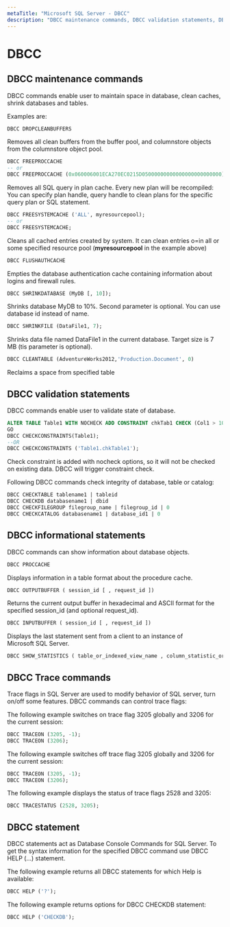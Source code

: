```yaml
---
metaTitle: "Microsoft SQL Server - DBCC"
description: "DBCC maintenance commands, DBCC validation statements, DBCC informational statements, DBCC Trace commands, DBCC statement"
---
```


# DBCC



## DBCC maintenance commands


DBCC commands enable user to maintain space in database, clean caches, shrink databases and tables.

Examples are:

```sql
DBCC DROPCLEANBUFFERS 

```

Removes all clean buffers from the buffer pool, and columnstore objects from the columnstore object pool.

```sql
DBCC FREEPROCCACHE
-- or
DBCC FREEPROCCACHE (0x060006001ECA270EC0215D05000000000000000000000000);

```

Removes all SQL query in plan cache. Every new plan will be recompiled:
You can specify plan handle, query handle to clean plans for the specific query plan or SQL statement.

```sql
DBCC FREESYSTEMCACHE ('ALL', myresourcepool); 
-- or
DBCC FREESYSTEMCACHE;

```

Cleans all cached entries created by system. It can clean entries o=in all or some specified resource pool (**myresourcepool** in the example above)

```sql
DBCC FLUSHAUTHCACHE 

```

Empties the database authentication cache containing information about logins and firewall rules.

```sql
DBCC SHRINKDATABASE (MyDB [, 10]); 

```

Shrinks database MyDB to 10%. Second parameter is optional. You can use database id instead of name.

```sql
DBCC SHRINKFILE (DataFile1, 7); 

```

Shrinks data file named DataFile1 in the current database. Target size is 7 MB (tis parameter is optional).

```sql
DBCC CLEANTABLE (AdventureWorks2012,'Production.Document', 0) 

```

Reclaims a space from specified table



## DBCC validation statements


DBCC commands enable user to validate state of database.

```sql
ALTER TABLE Table1 WITH NOCHECK ADD CONSTRAINT chkTab1 CHECK (Col1 > 100);  
GO  
DBCC CHECKCONSTRAINTS(Table1);  
--OR
DBCC CHECKCONSTRAINTS ('Table1.chkTable1');  

```

Check constraint is added with nocheck options, so it will not be checked on existing data. DBCC will trigger constraint check.

Following DBCC commands check integrity of database, table or catalog:

```sql
DBCC CHECKTABLE tablename1 | tableid
DBCC CHECKDB databasename1 | dbid
DBCC CHECKFILEGROUP filegroup_name | filegroup_id | 0
DBCC CHECKCATALOG databasename1 | database_id1 | 0

```



## DBCC informational statements


DBCC commands can show information about database objects.

```sql
DBCC PROCCACHE

```

Displays information in a table format about the procedure cache.

```sql
DBCC OUTPUTBUFFER ( session_id [ , request_id ])  

```

Returns the current output buffer in hexadecimal and ASCII format for the specified session_id (and optional request_id).

```sql
DBCC INPUTBUFFER ( session_id [ , request_id ])  

```

Displays the last statement sent from a client to an instance of Microsoft SQL Server.

```sql
DBCC SHOW_STATISTICS ( table_or_indexed_view_name , column_statistic_or_index_name)

```



## DBCC Trace commands


Trace flags in SQL Server are used to modify behavior of SQL server, turn on/off some features. DBCC commands can control trace flags:

The following example switches on trace flag 3205 globally and 3206 for the current session:

```sql
DBCC TRACEON (3205, -1); 
DBCC TRACEON (3206);

```

The following example switches off trace flag 3205 globally and 3206 for the current session:

```sql
DBCC TRACEON (3205, -1); 
DBCC TRACEON (3206);

```

The following example displays the status of trace flags 2528 and 3205:

```sql
DBCC TRACESTATUS (2528, 3205);  

```



## DBCC statement


DBCC statements act as Database Console Commands for SQL Server.
To get the syntax information for the specified DBCC command use DBCC HELP (...) statement.

The following example returns all DBCC statements for which Help is available:

```sql
DBCC HELP ('?');  

```

The following example returns options for DBCC CHECKDB statement:

```sql
DBCC HELP ('CHECKDB'); 

```

